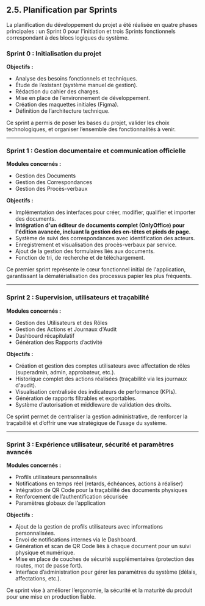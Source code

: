 ## 2.5. Planification par Sprints

La planification du développement du projet a été réalisée en quatre phases principales : un Sprint 0 pour l'initiation et trois Sprints fonctionnels correspondant à des blocs logiques du système.

### Sprint 0 : Initialisation du projet

**Objectifs :**
*   Analyse des besoins fonctionnels et techniques.
*   Étude de l’existant (système manuel de gestion).
*   Rédaction du cahier des charges.
*   Mise en place de l’environnement de développement.
*   Création des maquettes initiales (Figma).
*   Définition de l’architecture technique.

Ce sprint a permis de poser les bases du projet, valider les choix technologiques, et organiser l’ensemble des fonctionnalités à venir.

---

### Sprint 1 : Gestion documentaire et communication officielle

**Modules concernés :**
*   Gestion des Documents
*   Gestion des Correspondances
*   Gestion des Procès-verbaux

**Objectifs :**
*   Implémentation des interfaces pour créer, modifier, qualifier et importer des documents.
*   **Intégration d'un éditeur de documents complet (OnlyOffice) pour l'édition avancée, incluant la gestion des en-têtes et pieds de page.**
*   Système de suivi des correspondances avec identification des acteurs.
*   Enregistrement et visualisation des procès-verbaux par service.
*   Ajout de la gestion des formulaires liés aux documents.
*   Fonction de tri, de recherche et de téléchargement.

Ce premier sprint représente le cœur fonctionnel initial de l'application, garantissant la dématérialisation des processus papier les plus fréquents.

---

### Sprint 2 : Supervision, utilisateurs et traçabilité

**Modules concernés :**
*   Gestion des Utilisateurs et des Rôles
*   Gestion des Actions et Journaux d'Audit
*   Dashboard récapitulatif
*   Génération des Rapports d’activité

**Objectifs :**
*   Création et gestion des comptes utilisateurs avec affectation de rôles (superadmin, admin, approbateur, etc.).
*   Historique complet des actions réalisées (traçabilité via les journaux d'audit).
*   Visualisation centralisée des indicateurs de performance (KPIs).
*   Génération de rapports filtrables et exportables.
*   Système d’autorisation et middleware de validation des droits.

Ce sprint permet de centraliser la gestion administrative, de renforcer la traçabilité et d’offrir une vue stratégique de l’usage du système.

---

### Sprint 3 : Expérience utilisateur, sécurité et paramètres avancés

**Modules concernés :**
*   Profils utilisateurs personnalisés
*   Notifications en temps réel (retards, échéances, actions à réaliser)
*   Intégration de QR Code pour la traçabilité des documents physiques
*   Renforcement de l’authentification sécurisée
*   Paramètres globaux de l’application

**Objectifs :**
*   Ajout de la gestion de profils utilisateurs avec informations personnalisées.
*   Envoi de notifications internes via le Dashboard.
*   Génération et scan de QR Code liés à chaque document pour un suivi physique et numérique.
*   Mise en place de couches de sécurité supplémentaires (protection des routes, mot de passe fort).
*   Interface d’administration pour gérer les paramètres du système (délais, affectations, etc.).

Ce sprint vise à améliorer l’ergonomie, la sécurité et la maturité du produit pour une mise en production fiable.